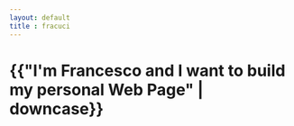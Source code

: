 ```yaml
---
layout: default
title : fracuci
---
```

<!DOCTYPE html>

<html>
	<head>
		<meta charset="utf-8">
		<title>{{ page.title }}</title>
	</head>
	<body>	
		<h1>{{"I'm Francesco and I want to build my personal Web Page" | downcase}}  </h1>
	</body>
</html>

